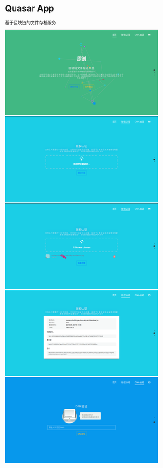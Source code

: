 # Quasar App

基于区块链的文件存档服务

![](images/QQ截图20180626181028.png)
![](images/QQ截图20180626181043.png)
![](images/QQ截图20180626181057.png)
![](images/QQ截图20180626181113.png)
![](images/QQ截图20180626181119.png)
